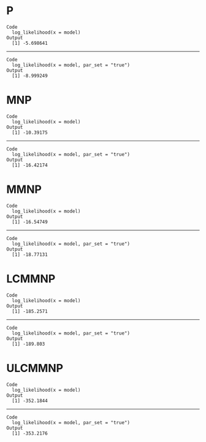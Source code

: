 # P

    Code
      log_likelihood(x = model)
    Output
      [1] -5.698641

---

    Code
      log_likelihood(x = model, par_set = "true")
    Output
      [1] -8.999249

# MNP

    Code
      log_likelihood(x = model)
    Output
      [1] -10.39175

---

    Code
      log_likelihood(x = model, par_set = "true")
    Output
      [1] -16.42174

# MMNP

    Code
      log_likelihood(x = model)
    Output
      [1] -16.54749

---

    Code
      log_likelihood(x = model, par_set = "true")
    Output
      [1] -18.77131

# LCMMNP

    Code
      log_likelihood(x = model)
    Output
      [1] -185.2571

---

    Code
      log_likelihood(x = model, par_set = "true")
    Output
      [1] -189.803

# ULCMMNP

    Code
      log_likelihood(x = model)
    Output
      [1] -352.1844

---

    Code
      log_likelihood(x = model, par_set = "true")
    Output
      [1] -353.2176

